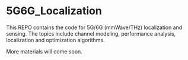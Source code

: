 # 5G6G_Localization
This REPO contains the code for 5G/6G (mmWave/THz) localization and sensing. The topics include channel modeling, performance analysis, localization and optimization algorithms.

More materials will come soon.
